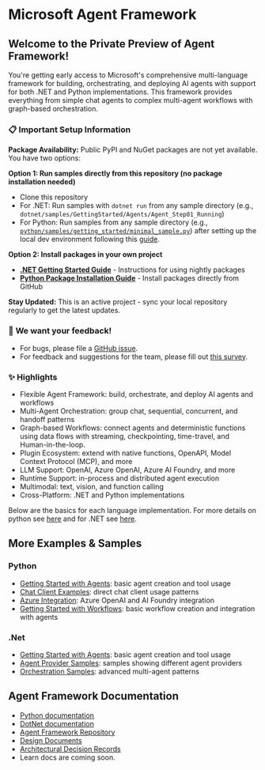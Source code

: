 # Microsoft Agent Framework

## Welcome to the Private Preview of Agent Framework!

You're getting early access to Microsoft's comprehensive multi-language framework for building, orchestrating, and deploying AI agents with support for both .NET and Python implementations. This framework provides everything from simple chat agents to complex multi-agent workflows with graph-based orchestration.

### 📋 Important Setup Information
**Package Availability:** Public PyPI and NuGet packages are not yet available. You have two options:

**Option 1: Run samples directly from this repository (no package installation needed)**
- Clone this repository
- For .NET: Run samples with `dotnet run` from any sample directory (e.g., `dotnet/samples/GettingStarted/Agents/Agent_Step01_Running`)
- For Python: Run samples from any sample directory (e.g., [`python/samples/getting_started/minimal_sample.py`](python/samples/getting_started/minimal_sample.py)) after setting up the local dev environment following this [guide](python/DEV_SETUP.md).

**Option 2: Install packages in your own project**
- **[.NET Getting Started Guide](./user-documentation-dotnet/getting-started/README.md)** - Instructions for using nightly packages
- **[Python Package Installation Guide](./user-documentation-python/getting-started/package_installation.md)** - Install packages directly from GitHub

**Stay Updated:** This is an active project - sync your local repository regularly to get the latest updates.

### 💬 **We want your feedback!** 
- For bugs, please file a [GitHub issue](https://github.com/microsoft/agent-framework/issues).
- For feedback and suggestions for the team, please fill out [this survey](https://forms.office.com/Pages/ResponsePage.aspx?id=v4j5cvGGr0GRqy180BHbR9huAe5pW55CqgnnimXONJJUMlVMUzdCN1ZGOURXODlBSVJOSkxERVNCNS4u).

### ✨ **Highlights**
- Flexible Agent Framework: build, orchestrate, and deploy AI agents and workflows
- Multi-Agent Orchestration: group chat, sequential, concurrent, and handoff patterns
- Graph-based Workflows: connect agents and deterministic functions using data flows with streaming, checkpointing, time-travel, and Human-in-the-loop.
- Plugin Ecosystem: extend with native functions, OpenAPI, Model Context Protocol (MCP), and more
- LLM Support: OpenAI, Azure OpenAI, Azure AI Foundry, and more
- Runtime Support: in-process and distributed agent execution
- Multimodal: text, vision, and function calling
- Cross-Platform: .NET and Python implementations

Below are the basics for each language implementation. For more details on python see [here](./python/README.md) and for .NET see [here](./dotnet/README.md).

## More Examples & Samples

### Python
- [Getting Started with Agents](./python/samples/getting_started/agents): basic agent creation and tool usage
- [Chat Client Examples](./python/samples/getting_started/chat_client): direct chat client usage patterns
- [Azure Integration](./python/packages/azure): Azure OpenAI and AI Foundry integration
- [Getting Started with Workflows](./python/samples/getting_started/workflow): basic workflow creation and integration with agents

### .Net
- [Getting Started with Agents](./dotnet/samples/GettingStarted/Agents): basic agent creation and tool usage
- [Agent Provider Samples](./dotnet/samples/GettingStarted/AgentProviders): samples showing different agent providers
- [Orchestration Samples](./dotnet/samples/GettingStarted/Orchestration): advanced multi-agent patterns

## Agent Framework Documentation

- [Python documentation](./user-documentation-python/README.md)
- [DotNet documentation](./user-documentation-dotnet/README.md)
- [Agent Framework Repository](https://github.com/microsoft/agent-framework)
- [Design Documents](./docs/design)
- [Architectural Decision Records](./docs/decisions)
- Learn docs are coming soon.